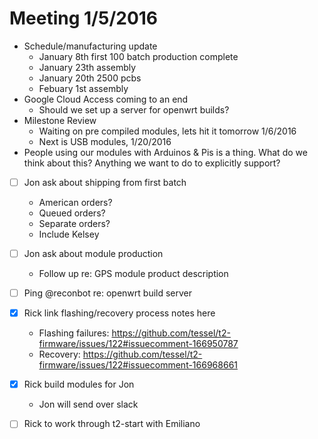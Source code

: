 # Meeting 1/5/2016


- Schedule/manufacturing update
  - January 8th first 100 batch production complete
  - January 23th assembly
  - January 20th 2500 pcbs
  - Febuary 1st assembly
- Google Cloud Access coming to an end
  - Should we set up a server for openwrt builds?
- Milestone Review
  - Waiting on pre compiled modules, lets hit it tomorrow 1/6/2016
  - Next is USB modules, 1/20/2016
- People using our modules with Arduinos & Pis is a thing. What do we think about this? Anything we want to do to explicitly support?



- [ ] Jon ask about shipping from first batch
  - American orders?
  - Queued orders? 
  - Separate orders?
  - Include Kelsey
- [ ] Jon ask about module production
  - Follow up re: GPS module product description
- [ ] Ping @reconbot re: openwrt build server
- [x] Rick link flashing/recovery process notes here
  - Flashing failures: https://github.com/tessel/t2-firmware/issues/122#issuecomment-166950787
  - Recovery: https://github.com/tessel/t2-firmware/issues/122#issuecomment-166968661
- [x] Rick build modules for Jon
  - Jon will send over slack
- [ ] Rick to work through t2-start with Emiliano



